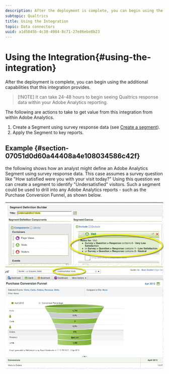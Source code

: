 ```yaml
---
description: After the deployment is complete, you can begin using the additional capabilities that this integration provides.
subtopic: Qualtrics
title: Using the Integration
topic: Data connectors
uuid: a1d5045b-4c38-4984-8c71-27e86ebe8b23
---
```


# Using the Integration{#using-the-integration}

After the deployment is complete, you can begin using the additional capabilities that this integration provides.

> [!NOTE] It can take 24-48 hours to begin seeing Qualtrics response data within your Adobe Analytics reporting.

The following are actions to take to get value from this integration from within Adobe Analytics.

1. Create a Segment using survey response data (see [Create a segment](https://docs.adobe.com/content/help/en/analytics/components/segmentation/seg-home.html)).
1. Apply the Segment to key reports.

## Example {#section-07051d0d60a44408a4e108034586c42f}

the following shows how an analyst might define an Adobe Analytics Segment using survey response data. This case assumes a survey question like "How satisfied were you with your visit today?" Using this question we can create a segment to identify "Undersatisfied" visitors. Such a segment could be used to drill into any Adobe Analytics reports - such as the Purchase Conversion Funnel, as shown below.

![](assets/using-1.png) ![](assets/using-2.png)

